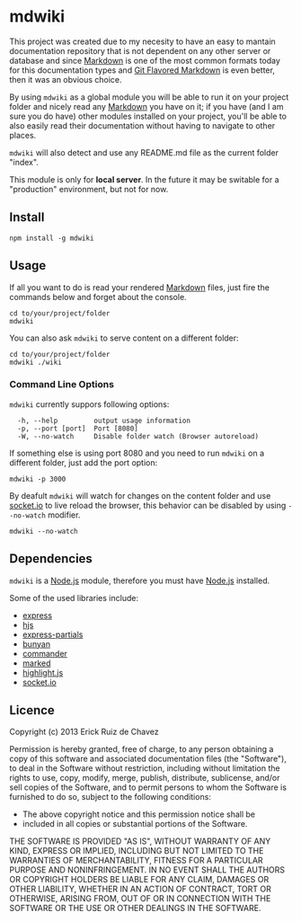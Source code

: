 # mdwiki

This project was created due to my necesity to have an easy to mantain documentation repository that is not dependent on any other server or database and since [Markdown](http://daringfireball.net/projects/markdown/) is one of the most common formats today for this documentation types and [Git Flavored Markdown](http://github.github.com/github-flavored-markdown/) is even better, then it was an obvious choice.

By using ```mdwiki``` as a global module you will be able to run it on your project folder and nicely read any [Markdown](http://daringfireball.net/projects/markdown/) you have on it; if you have (and I am sure you do have) other modules installed on your project, you'll be able to also easily read their documentation without having to navigate to other places.

```mdwiki``` will also detect and use any README.md file as the current folder "index".

This module is only for **local server**. In the future it may be switable for a "production" environment, but not for now.

## Install

```npm install -g mdwiki```

## Usage

If all you want to do is read your rendered [Markdown](http://daringfireball.net/projects/markdown/) files, just fire the commands below and forget about the console.

```
cd to/your/project/folder
mdwiki
```

You can also ask ```mdwiki``` to serve content on a different folder:

```
cd to/your/project/folder
mdwiki ./wiki
```

### Command Line Options

```mdwiki``` currently suppors following options:

```
  -h, --help         output usage information
  -p, --port [port]  Port [8080]
  -W, --no-watch     Disable folder watch (Browser autoreload)
```

If something else is using port 8080 and you need to run ```mdwiki``` on a different folder, just add the port option:

```
mdwiki -p 3000
```

By deafult ```mdwiki``` will watch for changes on the content folder and use [socket.io](https://github.com/learnboost/socket.io) to live reload the browser, this behavior can be disabled by using ```--no-watch``` modifier.

```
mdwiki --no-watch
```

## Dependencies

```mdwiki``` is a [Node.js](http://nodejs.org/) module, therefore you must have [Node.js](http://nodejs.org/) installed.

Some of the used libraries include:

- [express](https://github.com/visionmedia/express)
- [hjs](https://github.com/nullfirm/hjs.git)
- [express-partials](https://github.com/publicclass/express-partials)
- [bunyan](https://github.com/trentm/node-bunyan)
- [commander](https://github.com/visionmedia/commander.js)
- [marked](https://github.com/chjj/marked)
- [highlight.js](https://github.com/isagalaev/highlight.js)
- [socket.io](https://github.com/learnboost/socket.io)

## Licence

Copyright (c) 2013 Erick Ruiz de Chavez

Permission is hereby granted, free of charge, to any person obtaining a copy of this software and associated documentation files (the "Software"), to deal in the Software without restriction, including without limitation the rights to use, copy, modify, merge, publish, distribute, sublicense, and/or sell copies of the Software, and to permit persons to whom the Software is furnished to do so, subject to the following conditions:

- The above copyright notice and this permission notice shall be
- included in all copies or substantial portions of the Software.

THE SOFTWARE IS PROVIDED "AS IS", WITHOUT WARRANTY OF ANY KIND, EXPRESS OR IMPLIED, INCLUDING BUT NOT LIMITED TO THE WARRANTIES OF MERCHANTABILITY, FITNESS FOR A PARTICULAR PURPOSE AND NONINFRINGEMENT. IN NO EVENT SHALL THE AUTHORS OR COPYRIGHT HOLDERS BE LIABLE FOR ANY CLAIM, DAMAGES OR OTHER LIABILITY, WHETHER IN AN ACTION OF CONTRACT, TORT OR OTHERWISE, ARISING FROM, OUT OF OR IN CONNECTION WITH THE SOFTWARE OR THE USE OR OTHER DEALINGS IN THE SOFTWARE.
